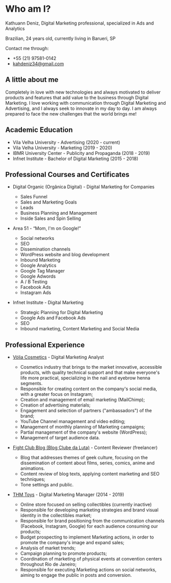 # Who am I?

Kathuann Deniz, Digital Marketing professional, specialized in Ads and Analytics

Brazilian, 24 years old, currently living in Barueri, SP

Contact me through:

- +55 (21) 97581-0142
- kahdeniz34@gmail.com

## A little about me

Completely in love with new technologies and always motivated to deliver products and features that add value to the business through Digital Marketing.
I love working with communication through Digital Marketing and Advertising, and I always seek to innovate in my day to day. I am always prepared to face the new challenges that the world brings me!

## Academic Education

- Vila Velha University - Advertising (2020 - current)
- Vila Velha University - Marketing (2019 - 2020)
- IBMR University Center - Publicity and Propaganda (2018 - 2019)
- Infnet Institute - Bachelor of Digital Marketing (2015 - 2018)

## Professional Courses and Certificates

- Digital Organic (Orgânica Digital) - Digital Marketing for Companies
  - Sales Funnel
  - Sales and Marketing Goals
  - Leads
  - Business Planning and Management
  - Inside Sales and Spin Selling

- Area 51 - “Mom, I'm on Google!”
  - Social networks
  - SEO
  - Dissemination channels
  - WordPress website and blog development
  - Inbound Marketing
  - Google Analytics
  - Google Tag Manager
  - Google Adwords
  - A / B Testing
  - Facebook Ads
  - Instagram Ads

- Infnet Institute - Digital Marketing
  - Strategic Planning for Digital Marketing
  - Google Ads and Facebook Ads
  - SEO
  - Inbound marketing, Content Marketing and Social Media

## Professional Experience

- [Vòlia Cosmetics](https://www.voliacosmeticos.com.br) - Digital Marketing Analyst
  - Cosmetics industry that brings to the market innovative, accessible products, with quality technical support and that make everyone's life more practical, specializing in the nail and eyebrow henna segments.
  - Responsible for creating content on the company's social media, with a greater focus on Instagram;
  - Creation and management of email marketing (MailChimp);
  - Creation of advertising materials;
  - Engagement and selection of partners ("ambassadors") of the brand;
  - YouTube Channel management and video editing;
  - Management of monthly planning of Marketing campaigns;
  - Partial management of the company's website (WordPress);
  - Management of target audience data.

- [Fight Club Blog (Blog Clube da Luta)](https://www.clubedaluta.blog.br) - Content Reviewer (freelancer)
  - Blog that addresses themes of geek culture, focusing on the dissemination of content about films, series, comics, anime and animations.
  - Content review of blog texts, applying content marketing and SEO techniques;
  - Tone settings and public.

- [THM Toys](https://www.thmtoys.com.br) - Digital Marketing Manager (2014 - 2019)
  - Online store focused on selling collectibles (currently inactive)
  - Responsible for developing marketing strategies and brand visual identity in the collectibles market;
  - Responsible for brand positioning from the communication channels (Facebook, Instagram, Google) for each audience consuming our products;
  - Budget prospecting to implement Marketing actions, in order to promote the company's image and expand sales;
  - Analysis of market trends;
  - Campaign planning to promote products;
  - Coordination of marketing of physical events at convention centers throughout Rio de Janeiro;
  - Responsible for executing Marketing actions on social networks, aiming to engage the public in posts and conversion.

<!-- Hope you enjoy this PR :-) -->